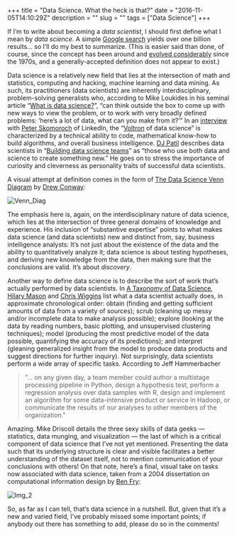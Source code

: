 +++
title = "Data Science. What the heck is that?"
date = "2016-11-05T14:10:29Z"
description = ""
slug = ""
tags = ["Data Science"]
+++

If I’m to write about becoming a *data scientist*, I should first define what I mean by *data science*. A simple [Google search](http://lmgtfy.com/?q=what+is+data+science%3F) yields over one billion results… so I’ll do my best to summarize. (This is easier said than done, of course, since the concept has been around and [evolved considerably](https://www.smartdatacollective.com/evolution-what-data-science/) since the 1970s, and a generally-accepted definition does not appear to exist.)

Data science is a relatively new field that lies at the intersection of math and statistics, computing and hacking, machine learning and data mining. As such, its practitioners (data scientists) are inherently interdisciplinary, problem-solving generalists who, according to Mike Loukides in his seminal article “[What is data science?](https://www.oreilly.com/ideas/what-is-data-science)”, “can think outside the box to come up with new ways to view the problem, or to work with very broadly defined problems: ‘here’s a lot of data, what can you make from it?’” In an [interview](https://techcrunch.com/2012/09/06/in-the-studio-linkedins-pete-skomoroch-discusses-the-voltron-of-data-science/) with [Peter Skomoroch](https://twitter.com/peteskomoroch) of LinkedIn, the “[Voltron](https://www.youtube.com/watch?v=tZZv5Z2Iz_s&feature=youtu.be) of data science” is characterized by a technical ability to code, mathematical know-how to build algorithms, and overall business intelligence. [DJ Patil](https://twitter.com/dpatil) describes data scientists in “[Building data science teams](http://radar.oreilly.com/2011/09/building-data-science-teams.html?utm_source=feedburner&utm_medium=feed&utm_campaign=Feed%3A+oreilly%2Fradar%2Fatom+%28O%27Reilly+Radar%29&utm_content=My+Yahoo)” as “those who use both data and science to create something new.” He goes on to stress the importance of curiosity and cleverness as personality traits of successful data scientists.

A visual attempt at definition comes in the form of [The Data Science Venn Diagram](http://drewconway.com/zia/?p=2378) by [Drew Conway]():

![Venn_Diag](http://bdewilde.github.io/assets/images/2012-09-27-data-science-venn-diagram.png)

The emphasis here is, again, on the interdisciplinary nature of data science, which lies at the intersection of three general domains of knowledge and experience. His inclusion of “substantive expertise” points to what makes data science (and data scientists) new and distinct from, say, business intelligence analysts: It’s not just about the existence of the data and the ability to quantitatively analyze it; data science is about testing hypotheses, and deriving new knowledge from the data, then making sure that the conclusions are valid. It’s about *discovery*.

Another way to define data science is to describe the sort of work that’s actually performed by data scientists. In [A Taxonomy of Data Science](http://www.dataists.com/2010/09/a-taxonomy-of-data-science/), [Hilary Mason](https://hilarymason.com/about/) and [Chris Wiggins](http://www.columbia.edu/~chw2/) list what a data scientist actually does, in approximate chronological order: obtain (finding and getting sufficient amounts of data from a variety of sources); scrub (cleaning up messy and/or incomplete data to make analysis possible); explore (looking at the data by reading numbers, basic plotting, and unsupervised clustering techniques); model (producing the most predictive model of the data possible, quantifying the accuracy of its predictions); and interpret (gleaning generalized insight from the model to produce data products and suggest directions for further inquiry). Not surprisingly, data scientists perform a wide array of specific tasks. According to Jeff Hammerbacher

> ”… on any given day, a team member could author a multistage processing pipeline in Python, design a hypothesis test, perform a regression analysis over data samples with R, design and implement an algorithm for some data-intensive product or service in Hadoop, or communicate the results of our analyses to other members of the organization.”

Amazing. Mike Driscoll details the three sexy skills of data geeks — statistics, data munging, and visualization — the last of which is a critical component of data science that I’ve not yet mentioned. Presenting the data such that its underlying structure is clear and visible facilitates a better understanding of the dataset itself, not to mention communication of your conclusions with others! On that note, here’s a final, visual take on tasks now associated with data science, taken from a 2004 dissertation on computational information design by [Ben Fry](https://benfry.com):

![Img_2](http://bdewilde.github.io/assets/images/2012-09-27-data-science-tasks.png)

So, as far as I can tell, that’s data science in a nutshell. But, given that it’s a new and varied field, I’ve probably missed some important points; if anybody out there has something to add, please do so in the comments!
